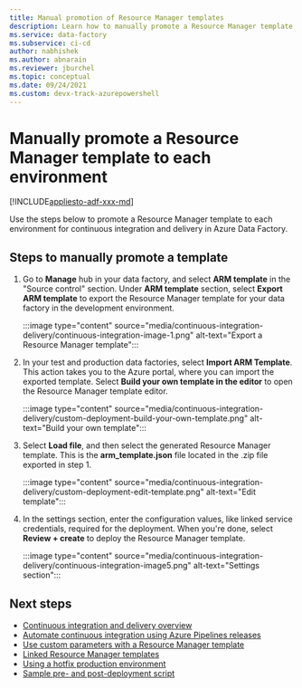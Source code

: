 ```yaml
---
title: Manual promotion of Resource Manager templates 
description: Learn how to manually promote a Resource Manager template to multiple environments with continuous integration and delivery in Azure Data Factory.
ms.service: data-factory
ms.subservice: ci-cd
author: nabhishek
ms.author: abnarain
ms.reviewer: jburchel
ms.topic: conceptual
ms.date: 09/24/2021 
ms.custom: devx-track-azurepowershell
---
```


# Manually promote a Resource Manager template to each environment

[!INCLUDE[appliesto-adf-xxx-md](includes/appliesto-adf-xxx-md.md)]

Use the steps below to promote a Resource Manager template to each environment for continuous integration and delivery in Azure Data Factory.

## Steps to manually promote a template

1. Go to **Manage** hub in your data factory, and select **ARM template** in the "Source control" section. Under **ARM template** section, select **Export ARM template** to export the Resource Manager template for your data factory in the development environment.

   :::image type="content" source="media/continuous-integration-delivery/continuous-integration-image-1.png" alt-text="Export a Resource Manager template":::

1. In your test and production data factories, select **Import ARM Template**. This action takes you to the Azure portal, where you can import the exported template. Select **Build your own template in the editor** to open the Resource Manager template editor.

   :::image type="content" source="media/continuous-integration-delivery/custom-deployment-build-your-own-template.png" alt-text="Build your own template"::: 

1. Select **Load file**, and then select the generated Resource Manager template. This is the **arm_template.json** file located in the .zip file exported in step 1.

   :::image type="content" source="media/continuous-integration-delivery/custom-deployment-edit-template.png" alt-text="Edit template":::

1. In the settings section, enter the configuration values, like linked service credentials, required for the deployment. When you're done, select **Review + create** to deploy the Resource Manager template.

   :::image type="content" source="media/continuous-integration-delivery/continuous-integration-image5.png" alt-text="Settings section":::

## Next steps

- [Continuous integration and delivery overview](continuous-integration-delivery.md)
- [Automate continuous integration using Azure Pipelines releases](continuous-integration-delivery-automate-azure-pipelines.md)
- [Use custom parameters with a Resource Manager template](continuous-integration-delivery-resource-manager-custom-parameters.md)
- [Linked Resource Manager templates](continuous-integration-delivery-linked-templates.md)
- [Using a hotfix production environment](continuous-integration-delivery-hotfix-environment.md)
- [Sample pre- and post-deployment script](continuous-integration-delivery-sample-script.md)